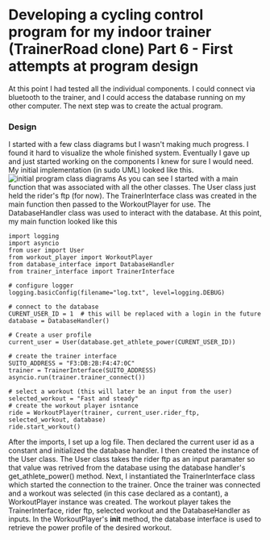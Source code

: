 # Developing a cycling control program for my indoor trainer (TrainerRoad clone) Part 6 - First attempts at program design 

At this point I had tested all the individual components. I could connect via bluetooth to the trainer, and I could access the database running on my other computer. The next step was to create the actual program. 
### Design
I started with a few class diagrams but I wasn't making much progress. I found it hard to visualize the whole finished system.
Eventually I gave up and just started working on the components I knew for sure I would need. My initial implementation (in sudo UML) looked like this.
![initial program class diagrams](https://user-images.githubusercontent.com/102377660/185766990-1d834a6f-fabd-4430-8a29-8db18ddef928.png)
As you can see I started with a main function that was associated with all the other classes. The User class just held the rider's ftp (for now). The TrainerInterface class was created in the main function then passed to the WorkoutPlayer for use. The DatabaseHandler class was used to interact with the database. 
At this point, my main function looked like this
```
import logging
import asyncio
from user import User
from workout_player import WorkoutPlayer
from database_interface import DatabaseHandler
from trainer_interface import TrainerInterface

# configure logger
logging.basicConfig(filename="log.txt", level=logging.DEBUG)

# connect to the database
CURENT_USER_ID = 1  # this will be replaced with a login in the future
database = DatabaseHandler()

# Create a user profile
current_user = User(database.get_athlete_power(CURENT_USER_ID))

# create the trainer interface
SUITO_ADDRESS = "F3:DB:2B:F4:47:0C"
trainer = TrainerInterface(SUITO_ADDRESS)
asyncio.run(trainer.trainer_connect())

# select a workout (this will later be an input from the user)
selected_workout = "Fast and steady"
# create the workout player isntance
ride = WorkoutPlayer(trainer, current_user.rider_ftp, selected_workout, database)
ride.start_workout()
```
After the imports, I set up a log file. Then declared the current user id as a constant and initialized the database handler. I then created the instance of the User class. The User class takes the rider ftp as an input paramater so that value was retrived from the database using the database handler's get_athlete_power() method.
Next, I instantiated the TrainerInterface class which started the connection to the trainer. Once the trainer was connected and a workout was selected (in this case declared as a contant), a WorkoutPlayer instance was created.
The workout player takes the TrainerInterface, rider ftp, selected workout and the DatabaseHandler as inputs. 
In the WorkoutPlayer's __init__ method, the database interface is used to retrieve the power profile of the desired workout. 

